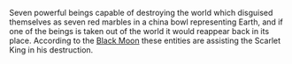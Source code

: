 Seven powerful beings capable of destroying the world which disguised themselves as seven red marbles in a china bowl representing Earth, and if one of the beings is taken out of the world it would reappear back in its place. According to the [Black Moon](https://villains.fandom.com/wiki/Black_Moon "Black Moon") these entities are assisting the Scarlet King in his destruction.